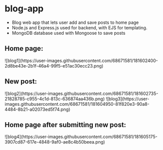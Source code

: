 # blog-app

<ul>
  <li>Blog web app that lets user add and save posts to home page</li>
  <li>Node.js and Express.js used for backend, with EJS for templating.</li>
  <li>MongoDB database used with Mongoose to save posts</li>
</ul>

<h2>Home page:</h2>
![blog1](https://user-images.githubusercontent.com/68671581/181602400-2d8be43e-2b1f-46a4-99f5-e51ac30ecc23.png)
<br>

<h2>New post:</h2>
![blog2](https://user-images.githubusercontent.com/68671581/181602735-21828785-c955-4c1d-813c-636874aa436b.png)
![blog3](https://user-images.githubusercontent.com/68671581/181604950-81f820e3-90a8-4484-8b21-a02073ed5f74.png)
<br>

<h2>Home page after submitting new post:</h2>
![blog4](https://user-images.githubusercontent.com/68671581/181605175-3907cd87-617e-4848-9af0-ae8c4b50beea.png)
